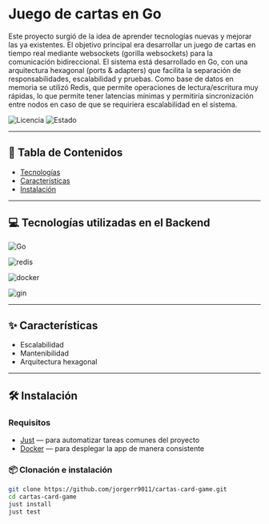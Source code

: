 # Juego de cartas en Go

Este proyecto surgió de la idea de aprender tecnologías nuevas y mejorar las ya existentes. El objetivo principal era desarrollar un juego de cartas en tiempo real mediante websockets (gorilla websockets) para la comunicación bidireccional. El sistema está desarrollado en Go, con una arquitectura hexagonal (ports & adapters) que facilita la separación de responsabilidades, escalabilidad y pruebas. Como base de datos en memoria se utilizó Redis, que permite operaciones de lectura/escritura muy rápidas, lo que permite tener latencias mínimas y permitiría sincronización entre nodos en caso de que se requiriera escalabilidad en el sistema.

![Licencia](https://img.shields.io/badge/Licencia-MIT-blue) ![Estado](https://img.shields.io/badge/Estado-en%20desarrollo-yellow)

---

## 🧠 Tabla de Contenidos

- [Tecnologías](#tecnologías)
- [Características](#características)
- [Instalación](#instalación)

---

## 💻 Tecnologías utilizadas en el Backend

![Go](https://img.shields.io/badge/go-00ADD8.svg?style=for-the-badge&logo=go&logoColor=white) 

![redis](https://img.shields.io/badge/redis-FF4438.svg?style=for-the-badge&logo=redis&logoColor=white)

![docker](https://img.shields.io/badge/docker-2496ED.svg?style=for-the-badge&logo=docker&logoColor=white)

![gin](https://img.shields.io/badge/gin-008ECF.svg?style=for-the-badge&logo=gin&logoColor=white)

---

## ✨ Características

- Escalabilidad
- Mantenibilidad
- Arquitectura hexagonal

---

## 🛠️ Instalación

### Requisitos

- [Just](https://github.com/casey/just) — para automatizar tareas comunes del proyecto
- [Docker](https://www.docker.com/) — para desplegar la app de manera consistente

### 📦 Clonación e instalación

```bash
git clone https://github.com/jorgerr9011/cartas-card-game.git
cd cartas-card-game
just install
just test 
